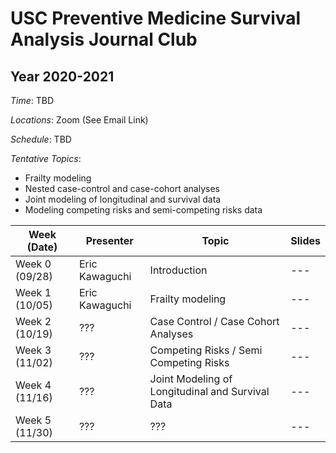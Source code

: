 # USC Preventive Medicine Survival Analysis Journal Club


## Year 2020-2021

*Time*: TBD

*Locations*: Zoom (See Email Link)

*Schedule*: TBD
  
*Tentative Topics*:

- Frailty modeling
- Nested case-control and case-cohort analyses
- Joint modeling of longitudinal and survival data
- Modeling competing risks and semi-competing risks data

| Week (Date) | Presenter | Topic |Slides|
|------|-----------|-------|---|
|Week 0 (09/28)|Eric Kawaguchi|Introduction|---|
|Week 1 (10/05)|Eric Kawaguchi|Frailty modeling|---|
|Week 2 (10/19)|???|Case Control / Case Cohort Analyses|---|
|Week 3 (11/02)|???|Competing Risks / Semi Competing Risks|---|
|Week 4 (11/16)|???|Joint Modeling of Longitudinal and Survival Data|---|
|Week 5 (11/30)|???|???|---|

